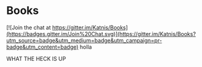 # Books

[![Join the chat at https://gitter.im/Katnis/Books](https://badges.gitter.im/Join%20Chat.svg)](https://gitter.im/Katnis/Books?utm_source=badge&utm_medium=badge&utm_campaign=pr-badge&utm_content=badge)
holla

WHAT THE HECK IS UP
